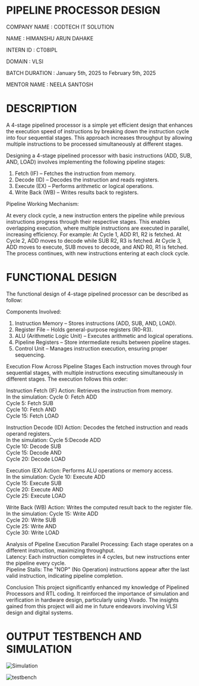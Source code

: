 # PIPELINE PROCESSOR DESIGN

COMPANY NAME : CODTECH IT SOLUTION

NAME : HIMANSHU ARUN DAHAKE

INTERN ID : CT08IPL

DOMAIN : VLSI

BATCH DURATION : January 5th, 2025 to February 5th, 2025

MENTOR NAME : NEELA SANTOSH

# DESCRIPTION

A 4-stage pipelined processor is a simple yet efficient design that enhances the execution speed of instructions by breaking down the instruction cycle into four sequential stages. This approach increases throughput by allowing multiple instructions to be processed simultaneously at different stages.

Designing a 4-stage pipelined processor with basic instructions (ADD, SUB, AND, LOAD) involves implementing the following pipeline stages:

1. Fetch (IF) – Fetches the instruction from memory.
2. Decode (ID) – Decodes the instruction and reads registers.
3. Execute (EX) – Performs arithmetic or logical operations.
4. Write Back (WB) – Writes results back to registers.

Pipeline Working Mechanism:

At every clock cycle, a new instruction enters the pipeline while previous instructions progress through their respective stages. This enables overlapping execution, where multiple instructions are executed in parallel, increasing efficiency.
For example:
At Cycle 1, ADD R1, R2 is fetched.
At Cycle 2, ADD moves to decode while SUB R2, R3 is fetched.
At Cycle 3, ADD moves to execute, SUB moves to decode, and AND R0, R1 is fetched.
The process continues, with new instructions entering at each clock cycle.

# FUNCTIONAL DESIGN 

The functional design of 4-stage pipelined processor can be described as follow:  
  
 Components Involved:
1. Instruction Memory – Stores instructions (ADD, SUB, AND, LOAD).  
2. Register File – Holds general-purpose registers (R0-R3).  
3. ALU (Arithmetic Logic Unit) – Executes arithmetic and logical operations.  
4. Pipeline Registers – Store intermediate results between pipeline stages.  
5. Control Unit – Manages instruction execution, ensuring proper sequencing.  

Execution Flow Across Pipeline Stages
Each instruction moves through four sequential stages, with multiple instructions executing simultaneously in different stages. The execution follows this order:  

 Instruction Fetch (IF)
     Action: Retrieves the instruction from memory.  
     In the simulation: 
       Cycle 0: Fetch ADD  
       Cycle 5: Fetch SUB  
       Cycle 10: Fetch AND  
       Cycle 15: Fetch LOAD  

  Instruction Decode (ID)
      Action: Decodes the fetched instruction and reads operand registers.  
      In the simulation: 
       Cycle 5:Decode ADD  
       Cycle 10: Decode SUB  
       Cycle 15: Decode AND  
       Cycle 20: Decode LOAD  

  Execution (EX)
       Action: Performs ALU operations or memory access.  
       In the simulation: 
        Cycle 10: Execute ADD  
        Cycle 15: Execute SUB  
        Cycle 20: Execute AND  
        Cycle 25: Execute LOAD  

  Write Back (WB)
    Action: Writes the computed result back to the register file.  
    In the simulation:
       Cycle 15: Write ADD  
       Cycle 20: Write SUB  
       Cycle 25: Write AND  
       Cycle 30: Write LOAD  

Analysis of Pipeline Execution
Parallel Processing: Each stage operates on a different instruction, maximizing throughput.  
Latency: Each instruction completes in 4 cycles, but new instructions enter the pipeline every cycle.  
Pipeline Stalls: The "NOP" (No Operation) instructions appear after the last valid instruction, indicating pipeline completion.  

Conclusion 
This project significantly enhanced my knowledge of Pipelined Processors and RTL coding. It reinforced the importance of simulation and verification in hardware design, particularly using Vivado. The insights gained from this project will aid me in future endeavors involving VLSI design and digital systems.

# OUTPUT TESTBENCH AND SIMULATION

![Simulation](https://github.com/user-attachments/assets/093fe975-edd4-4178-9ab3-16b72efa5c71)

![testbench](https://github.com/user-attachments/assets/d7c699d5-7096-4c96-b57a-4951ae46b53b)
